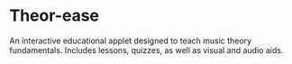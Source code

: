 # Theor-ease
An interactive educational applet designed to teach music theory fundamentals. Includes lessons, quizzes, as well as visual and audio aids.
